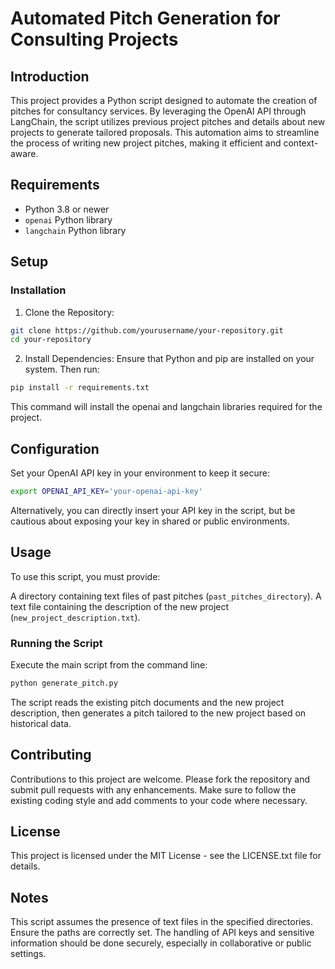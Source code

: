 # Automated Pitch Generation for Consulting Projects

## Introduction
This project provides a Python script designed to automate the creation of pitches for consultancy services. By leveraging the OpenAI API through LangChain, the script utilizes previous project pitches and details about new projects to generate tailored proposals. This automation aims to streamline the process of writing new project pitches, making it efficient and context-aware.

## Requirements
- Python 3.8 or newer
- `openai` Python library
- `langchain` Python library

## Setup
### Installation
1. Clone the Repository:
```bash
git clone https://github.com/yourusername/your-repository.git
cd your-repository
```

2. Install Dependencies:
Ensure that Python and pip are installed on your system. Then run:
```bash
pip install -r requirements.txt
```
This command will install the openai and langchain libraries required for the project.

## Configuration
Set your OpenAI API key in your environment to keep it secure:

```bash
export OPENAI_API_KEY='your-openai-api-key'
```

Alternatively, you can directly insert your API key in the script, but be cautious about exposing your key in shared or public environments.

## Usage
To use this script, you must provide:

A directory containing text files of past pitches (`past_pitches_directory`).
A text file containing the description of the new project (`new_project_description.txt`).

### Running the Script
Execute the main script from the command line:

```bash
python generate_pitch.py
```
The script reads the existing pitch documents and the new project description, then generates a pitch tailored to the new project based on historical data.

## Contributing
Contributions to this project are welcome. Please fork the repository and submit pull requests with any enhancements. Make sure to follow the existing coding style and add comments to your code where necessary.

## License
This project is licensed under the MIT License - see the LICENSE.txt file for details.

## Notes
This script assumes the presence of text files in the specified directories. Ensure the paths are correctly set.
The handling of API keys and sensitive information should be done securely, especially in collaborative or public settings.
